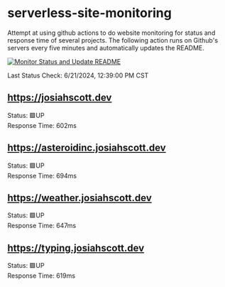 # serverless-site-monitoring
Attempt at using github actions to do website monitoring for status and response time of several projects. The following action runs on Github's servers every five minutes and automatically updates the README.  

[![Monitor Status and Update README](https://github.com/JosiahSco/serverless-site-monitoring/actions/workflows/monitor.yaml/badge.svg)](https://github.com/JosiahSco/serverless-site-monitoring/actions/workflows/monitor.yaml)

Last Status Check: 6/21/2024, 12:39:00 PM CST

## https://josiahscott.dev
Status: 🟩UP  
Response Time: 602ms

## https://asteroidinc.josiahscott.dev
Status: 🟩UP  
Response Time: 694ms

## https://weather.josiahscott.dev
Status: 🟩UP  
Response Time: 647ms

## https://typing.josiahscott.dev
Status: 🟩UP  
Response Time: 619ms

